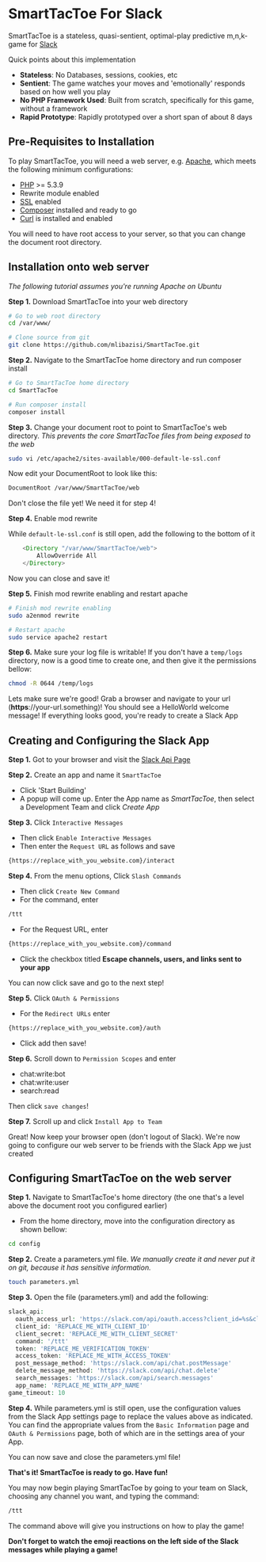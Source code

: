 SmartTacToe For Slack
=======================
SmartTacToe is a stateless, quasi-sentient, optimal-play predictive m,n,k-game for [Slack](https://slack.com)

Quick points about this implementation
- **Stateless**: No Databases, sessions, cookies, etc
- **Sentient**: The game watches your moves and 'emotionally' responds based on how well you play
- **No PHP Framework Used**: Built from scratch, specifically for this game, without a framework
- **Rapid Prototype**: Rapidly prototyped over a short span of about 8 days

## Pre-Requisites to Installation

To play SmartTacToe, you will need a web server, e.g. [Apache](https://httpd.apache.org/),
which meets the following minimum configurations:

- [PHP](http://php.net/) >= 5.3.9
- Rewrite module enabled
- [SSL](https://en.wikipedia.org/wiki/Transport_Layer_Security) enabled
- [Composer](https://getcomposer.org) installed and ready to go
- [Curl](http://php.net/manual/en/book.curl.php) is installed and enabled

You will need to have root access to your server, so that you can change the document root directory.

## Installation onto web server

*The following tutorial assumes you're running Apache on Ubuntu*

**Step 1.** Download SmartTacToe into your web directory

```bash
# Go to web root directory
cd /var/www/

# Clone source from git
git clone https://github.com/mlibazisi/SmartTacToe.git
```

**Step 2.** Navigate to the SmartTacToe home directory and run composer install

```bash
# Go to SmartTacToe home directory
cd SmartTacToe

# Run composer install
composer install
```

**Step 3.** Change your document root to point to SmartTacToe's web directory. *This prevents the core SmartTacToe
files from being exposed to the web*

 ```bash
 sudo vi /etc/apache2/sites-available/000-default-le-ssl.conf
 ```
 Now edit your DocumentRoot to look like this:

 ```bash
 DocumentRoot /var/www/SmartTacToe/web
 ```

Don't close the file yet! We need it for step 4!

**Step 4.** Enable mod rewrite

While `default-le-ssl.conf` is still open, add the following to the bottom of it

```php
    <Directory "/var/www/SmartTacToe/web">
        AllowOverride All
    </Directory>
```

Now you can close and save it!

**Step 5.** Finish mod rewrite enabling and restart apache

```bash
# Finish mod rewrite enabling
sudo a2enmod rewrite

# Restart apache
sudo service apache2 restart
```

**Step 6.** Make sure your log file is writable! If you don't have a `temp/logs` directory, now is a good
time to create one, and then give it the permissions bellow:

```bash
chmod -R 0644 /temp/logs
```

 Lets make sure we're good! Grab a browser and navigate to your url (**https**://your-url.something)! You should see a HelloWorld welcome message!
 If everything looks good, you're ready to create a Slack App

## Creating and Configuring the Slack App

**Step 1.** Got to your browser and visit the [Slack Api Page](https://api.slack.com)

**Step 2.** Create an app and name it `SmartTacToe`
- Click 'Start Building'
- A popup will come up. Enter the App name as *SmartTacToe*, then select a Development Team and click *Create App*

**Step 3.** Click `Interactive Messages`
- Then click `Enable Interactive Messages`
- Then enter the `Request URL` as follows and save

```bash
{https://replace_with_you_website.com}/interact
```

**Step 4.** From the menu options, Click `Slash Commands`
- Then click `Create New Command`
- For the command, enter

```bash
/ttt
```

- For the Request URL, enter

 ```bash
{https://replace_with_you_website.com}/command
 ```

- Click the checkbox titled **Escape channels, users, and links sent to your app**

You can now click save and go to the next step!

**Step 5.** Click `OAuth & Permissions`
- For the `Redirect URLs` enter

 ```bash
{https://replace_with_you_website.com}/auth
 ```
- Click add then save!

**Step 6.** Scroll down to `Permission Scopes` and enter
- chat:write:bot
- chat:write:user
- search:read

Then click `save changes`!

**Step 7.** Scroll up and click `Install App to Team`

Great! Now keep your browser open (don't logout of Slack). We're now going
to configure our web server to be friends with the Slack App we just created

## Configuring SmartTacToe on the web server

**Step 1.** Navigate to SmartTacToe's home directory (the one that's a level above the document root you configured earlier)
- From the home directory, move into the configuration directory as shown bellow:

 ```bash
cd config
 ```
**Step 2.** Create a parameters.yml file. *We manually create it and never put it on git, because it has sensitive information.*

 ```bash
touch parameters.yml
 ```

**Step 3.** Open the file (parameters.yml) and add the following:

```php
slack_api:
  oauth_access_url: 'https://slack.com/api/oauth.access?client_id=%s&client_secret=%s&code=%s'
  client_id: 'REPLACE_ME_WITH_CLIENT_ID'
  client_secret: 'REPLACE_ME_WITH_CLIENT_SECRET'
  command: '/ttt'
  token: 'REPLACE_ME_VERIFICATION_TOKEN'
  access_token: 'REPLACE_ME_WITH_ACCESS_TOKEN'
  post_message_method: 'https://slack.com/api/chat.postMessage'
  delete_message_method: 'https://slack.com/api/chat.delete'
  search_messages: 'https://slack.com/api/search.messages'
  app_name: 'REPLACE_ME_WITH_APP_NAME'
game_timeout: 10
```

**Step 4.** While parameters.yml is still open, use the configuration values from the Slack App
settings page to replace the values above as indicated. You can find the appropriate values
from the `Basic Information` page and `OAuth & Permissions` page, both of which are in the
settings area of your App.

You can now save and close the parameters.yml file!

**That's it! SmartTacToe is ready to go. Have fun!**

You may now begin playing SmartTacToe by going to your team on Slack, choosing any channel you want,
and typing the command:

 ```bash
/ttt
 ```

The command above will give you instructions on how to play the game!

**Don't forget to watch the emoji reactions on the left side of the Slack messages while playing a game!**
